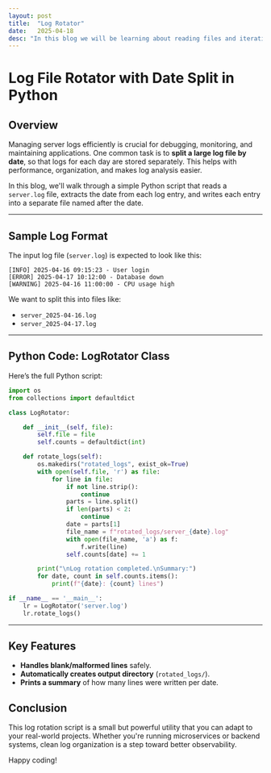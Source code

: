 ```yaml
---
layout: post
title:  "Log Rotator"
date:   2025-04-18 
desc: "In this blog we will be learning about reading files and iterating line by line, seperate the logs as per the data and store it in seperate files."
---
```


# Log File Rotator with Date Split in Python

## Overview

Managing server logs efficiently is crucial for debugging, monitoring, and maintaining applications. One common task is to **split a large log file by date**, so that logs for each day are stored separately. This helps with performance, organization, and makes log analysis easier.

In this blog, we'll walk through a simple Python script that reads a `server.log` file, extracts the date from each log entry, and writes each entry into a separate file named after the date.

---

## Sample Log Format

The input log file (`server.log`) is expected to look like this:

```
[INFO] 2025-04-16 09:15:23 - User login
[ERROR] 2025-04-17 10:12:00 - Database down
[WARNING] 2025-04-16 11:00:00 - CPU usage high
```

We want to split this into files like:

- `server_2025-04-16.log`
- `server_2025-04-17.log`

---

## Python Code: LogRotator Class

Here’s the full Python script:

```python
import os
from collections import defaultdict

class LogRotator:

    def __init__(self, file):
        self.file = file
        self.counts = defaultdict(int)

    def rotate_logs(self):
        os.makedirs("rotated_logs", exist_ok=True)
        with open(self.file, 'r') as file:
            for line in file:
                if not line.strip():
                    continue
                parts = line.split()
                if len(parts) < 2:
                    continue
                date = parts[1]
                file_name = f"rotated_logs/server_{date}.log"
                with open(file_name, 'a') as f:
                    f.write(line)
                self.counts[date] += 1

        print("\nLog rotation completed.\nSummary:")
        for date, count in self.counts.items():
            print(f"{date}: {count} lines")

if __name__ == '__main__':
    lr = LogRotator('server.log')
    lr.rotate_logs()
```

---

## Key Features

- **Handles blank/malformed lines** safely.
- **Automatically creates output directory** (`rotated_logs/`).
- **Prints a summary** of how many lines were written per date.


## Conclusion

This log rotation script is a small but powerful utility that you can adapt to your real-world projects. Whether you're running microservices or backend systems, clean log organization is a step toward better observability.

Happy coding!